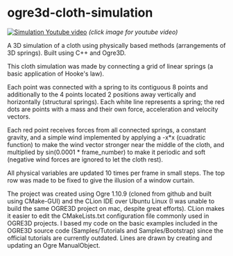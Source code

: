 # ogre3d-cloth-simulation

[![Simulation Youtube video](https://img.youtube.com/vi/sLcg_QD9dTk/0.jpg)](https://www.youtube.com/watch?v=sLcg_QD9dTk)
*(click image for youtube video)*

A 3D simulation of a cloth using physically based methods (arrangements of 3D springs). Built using C++ and Ogre3D.

This cloth simulation was made by connecting a grid of linear springs (a basic application of Hooke's law).

Each point was connected with a spring to its contiguous 8 points and additionally to the 4 points located 2 positions away vertically and horizontally (structural springs). Each white line represents a spring; the red dots are points with a mass and their own force, acceleration and velocity vectors.

Each red point receives forces from all connected springs, a constant gravity, and a simple wind implemented by applying a -x*x (cuadratic function) to make the wind vector stronger near the middle of the cloth, and multiplied by sin(0.0001 * frame_number) to make it periodic and soft (negative wind forces are ignored to let the cloth rest).

All physical variables are updated 10 times per frame in small steps. The top row was made to be fixed to give the illusion of a window curtain.

The project was created using Ogre 1.10.9 (cloned from github and built using CMake-GUI) and the CLion IDE over Ubuntu Linux (I was unable to build the same OGRE3D project on mac, despite great efforts). CLion makes it easier to edit the CMakeLists.txt configuration file commonly used in OGRE3D projects. I based my code on the basic examples included in the OGRE3D source code (Samples/Tutorials and Samples/Bootstrap) since the official tutorials are currently outdated. Lines are drawn by creating and updating an Ogre ManualObject.
